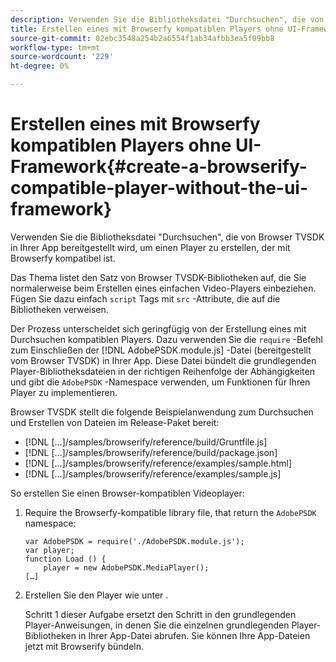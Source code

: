 ```yaml
---
description: Verwenden Sie die Bibliotheksdatei "Durchsuchen", die von Browser TVSDK in Ihrer App bereitgestellt wird, um einen Player zu erstellen, der mit Browserfy kompatibel ist.
title: Erstellen eines mit Browserfy kompatiblen Players ohne UI-Framework
source-git-commit: 02ebc3548a254b2a6554f1ab34afbb3ea5f09bb8
workflow-type: tm+mt
source-wordcount: '229'
ht-degree: 0%

---
```


# Erstellen eines mit Browserfy kompatiblen Players ohne UI-Framework{#create-a-browserify-compatible-player-without-the-ui-framework}

Verwenden Sie die Bibliotheksdatei &quot;Durchsuchen&quot;, die von Browser TVSDK in Ihrer App bereitgestellt wird, um einen Player zu erstellen, der mit Browserfy kompatibel ist.

Das Thema [](../../../browser-tvsdk-2.4/getting-started/c-psdk-browser-tvsdk-2.4-create-a-basic-player/t-psdk-browser-tvsdk-2.4-create-basic-player-tvsdk.md) listet den Satz von Browser TVSDK-Bibliotheken auf, die Sie normalerweise beim Erstellen eines einfachen Video-Players einbeziehen. Fügen Sie dazu einfach `script` Tags mit `src` -Attribute, die auf die Bibliotheken verweisen.

Der Prozess unterscheidet sich geringfügig von der Erstellung eines mit Durchsuchen kompatiblen Players. Dazu verwenden Sie die `require` -Befehl zum Einschließen der [!DNL AdobePSDK.module.js] -Datei (bereitgestellt vom Browser TVSDK) in Ihrer App. Diese Datei bündelt die grundlegenden Player-Bibliotheksdateien in der richtigen Reihenfolge der Abhängigkeiten und gibt die `AdobePSDK` -Namespace verwenden, um Funktionen für Ihren Player zu implementieren.

Browser TVSDK stellt die folgende Beispielanwendung zum Durchsuchen und Erstellen von Dateien im Release-Paket bereit:

* [!DNL [...]/samples/browserify/reference/build/Gruntfile.js]
* [!DNL [...]/samples/browserify/reference/build/package.json]
* [!DNL [...]/samples/browserify/reference/examples/sample.html]
* [!DNL [...]/samples/browserify/reference/examples/sample.js]

So erstellen Sie einen Browser-kompatiblen Videoplayer:

1. Require the Browserfy-kompatible library file, that return the `AdobePSDK` namespace:

   ```
   var AdobePSDK = require('./AdobePSDK.module.js'); 
   var player; 
   function Load () { 
       player = new AdobePSDK.MediaPlayer(); 
   […]
   ```

1. Erstellen Sie den Player wie unter [](../../../browser-tvsdk-2.4/getting-started/c-psdk-browser-tvsdk-2.4-create-a-basic-player/t-psdk-browser-tvsdk-2.4-create-basic-player-tvsdk.md).

   Schritt 1 dieser Aufgabe ersetzt den Schritt in den grundlegenden Player-Anweisungen, in denen Sie die einzelnen grundlegenden Player-Bibliotheken in Ihrer App-Datei abrufen.
Sie können Ihre App-Dateien jetzt mit Browserify bündeln.
